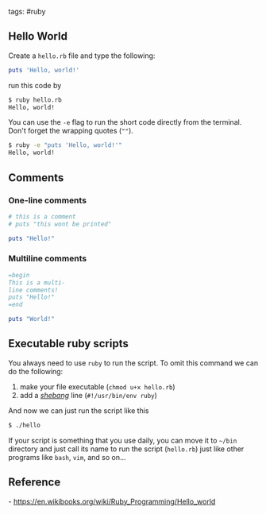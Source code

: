 tags: #ruby 

## Hello World
Create a `hello.rb` file and type the following:
```rb
puts 'Hello, world!'
```

run this code by
```sh
$ ruby hello.rb
Hello, world!
```

You can use the `-e` flag to run the short code directly from the terminal. Don't forget the wrapping quotes (`""`).
```sh
$ ruby -e "puts 'Hello, world!'"
Hello, world!
```

## Comments
### One-line comments
```rb
# this is a comment
# puts "this wont be printed"

puts "Hello!"
```

### Multiline comments
```rb
=begin
This is a multi-
line comments!
puts "Hello!"
=end

puts "World!"
```

## Executable ruby scripts
You always need to use `ruby` to run the script.
To omit this command we can do the following:
1. make your file executable (`chmod u+x hello.rb`)
2. add a *[shebang](https://en.wikibooks.org/wiki/Ruby_Programming/Hello_world)* line (`#!/usr/bin/env ruby`)

And now we can just run the script like this
```bash
$ ./hello
```

If your script is something that you use daily, you can move it to `~/bin` directory and just call its name to run the script (`hello.rb`) just like other programs like `bash`, `vim`, and so on...

## Reference
- https://en.wikibooks.org/wiki/Ruby_Programming/Hello_world